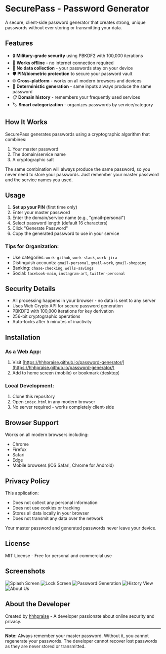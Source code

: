 # SecurePass - Password Generator

A secure, client-side password generator that creates strong, unique passwords without ever storing or transmitting your data.

## Features

- 🔒 **Military-grade security** using PBKDF2 with 100,000 iterations
- 📱 **Works offline** - no internet connection required
- 💾 **No data collection** - your passwords stay on your device
- 🛡️ **PIN/biometric protection** to secure your password vault
- 🌐 **Cross-platform** - works on all modern browsers and devices
- 🔄 **Deterministic generation** - same inputs always produce the same password
- 📋 **Domain history** - remembers your frequently used services
- 🏷️ **Smart categorization** - organizes passwords by service/category

## How It Works

SecurePass generates passwords using a cryptographic algorithm that combines:
1. Your master password
2. The domain/service name
3. A cryptographic salt

The same combination will always produce the same password, so you never need to store your passwords. Just remember your master password and the service names you used.

## Usage

1. **Set up your PIN** (first time only)
2. Enter your master password
3. Enter the domain/service name (e.g., "gmail-personal")
4. Select password length (default 16 characters)
5. Click "Generate Password"
6. Copy the generated password to use in your service

### Tips for Organization:
- Use categories: `work-github`, `work-slack`, `work-jira`
- Distinguish accounts: `gmail-personal`, `gmail-work`, `gmail-shopping`
- Banking: `chase-checking`, `wells-savings`
- Social: `facebook-main`, `instagram-art`, `twitter-personal`

## Security Details

- All processing happens in your browser - no data is sent to any server
- Uses Web Crypto API for secure password generation
- PBKDF2 with 100,000 iterations for key derivation
- 256-bit cryptographic operations
- Auto-locks after 5 minutes of inactivity

## Installation

### As a Web App:
1. Visit [https://hhhpraise.github.io/password-generator/](https://hhhpraise.github.io/password-generator/)
2. Add to home screen (mobile) or bookmark (desktop)

### Local Development:
1. Clone this repository
2. Open `index.html` in any modern browser
3. No server required - works completely client-side

## Browser Support

Works on all modern browsers including:
- Chrome
- Firefox
- Safari
- Edge
- Mobile browsers (iOS Safari, Chrome for Android)

## Privacy Policy

This application:
- Does not collect any personal information
- Does not use cookies or tracking
- Stores all data locally in your browser
- Does not transmit any data over the network

Your master password and generated passwords never leave your device.

## License

MIT License - Free for personal and commercial use

## Screenshots

![Splash Screen](./images/img_4.png) <!-- Replace with actual screenshots -->
![Lock Screen](./images/img_3.png)
![Password Generation](./images/img_1.png)
![History View](./images/img_6.png)
![About Us](./images/img_5.png)

## About the Developer

Created by [hhhpraise](https://github.com/hhhpraise) - A developer passionate about online security and privacy.

---

**Note:** Always remember your master password. Without it, you cannot regenerate your passwords. The developer cannot recover lost passwords as they are never stored or transmitted.